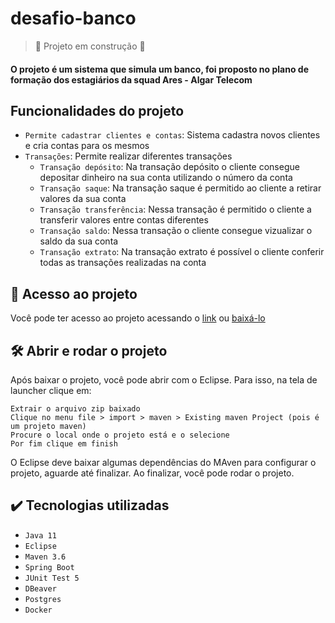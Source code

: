 # desafio-banco 
>:construction: Projeto em construção :construction:
#### O projeto é um sistema que simula um banco, foi proposto no plano de formação dos estagiários da squad Ares - Algar Telecom

## Funcionalidades do projeto
- `Permite cadastrar clientes e contas`: Sistema cadastra novos clientes e cria contas para os mesmos
- `Transações`: Permite realizar diferentes transações
    - `Transação depósito`: Na transação depósito o cliente consegue depositar dinheiro na sua conta utilizando o número da conta
    - `Transação saque`: Na transação saque é permitido ao cliente a retirar valores da sua conta
    - `Transação transferência`: Nessa transação é permitido o cliente a transferir valores entre contas diferentes
    - `Transação saldo`: Nessa transação o cliente consegue vizualizar o saldo da sua conta
    - `Transação extrato`: Na transação extrato é possível o cliente conferir todas as transações realizadas na conta
    
## 📁 Acesso ao projeto
Você pode ter acesso ao projeto acessando o [link](https://github.com/Alineb-v/desafio-banco) ou [baixá-lo](https://github.com/Alineb-v/desafio-banco/archive/refs/heads/main.zip)

## 🛠️ Abrir e rodar o projeto
Após baixar o projeto, você pode abrir com o Eclipse. Para isso, na tela de launcher clique em:

    Extrair o arquivo zip baixado
    Clique no menu file > import > maven > Existing maven Project (pois é um projeto maven)
    Procure o local onde o projeto está e o selecione
    Por fim clique em finish

O Eclipse deve baixar algumas dependências do MAven para configurar o projeto, aguarde até finalizar. Ao finalizar, você pode rodar o projeto.

## :heavy_check_mark: Tecnologias utilizadas
  - `Java 11`
  - `Eclipse`
  - `Maven 3.6`
  - `Spring Boot`
  - `JUnit Test 5`
  - `DBeaver`
  - `Postgres`
  - `Docker`
